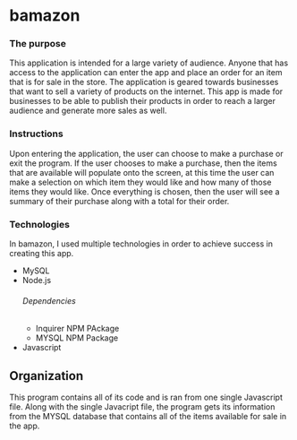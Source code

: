 # bamazon

### The purpose
This application is intended for a large variety of audience. Anyone that has access to the application can enter the app and place an order for an item that is for sale in the store. The application is geared towards businesses that want to sell a variety of products on the internet. This app is made for businesses to be able to publish their products in order to reach a larger audience and generate more sales as well.

### Instructions
Upon entering the application, the user can choose to make a purchase or exit the program. If the user chooses to make a purchase, then the items that are available will populate onto the screen, at this time the user can make a selection on which item they would like and how many of those items they would like. Once everything is chosen, then the user will see a summary of their purchase along with a total for their order.

### Technologies
In bamazon, I used multiple technologies in order to achieve success in creating this app.
*   MySQL
*   Node.js
    ###### Dependencies
    *   Inquirer NPM PAckage
    *   MYSQL NPM Package
*   Javascript

## Organization
This program contains all of its code and is ran from one single Javascript file. Along with the single Javacript file, the program gets its information from the MYSQL database that contains all of the items available for sale in the app.

